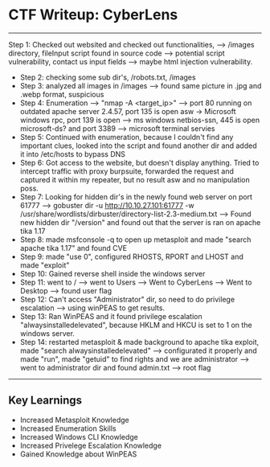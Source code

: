 # CTF Writeup: CyberLens

---

Step 1: Checked out websited and checked out functionalities, 
--> /images directory, fileInput script found in source code --> potential script vulnerability,
contact us input fields --> maybe html injection vulnerability.
- Step 2: checking some sub dir's, /robots.txt, /images
- Step 3: analyzed all images in /images --> found same picture in .jpg and .webp format, suspicious
- Step 4: Enumeration --> "nmap -A <target_ip>" --> port 80 running on outdated apache server 2.4.57,
port 135 is open asw -> Microsoft windows rpc, port 139 is open --> ms windows netbios-ssn, 
445 is open microsoft-ds? and port 3389 --> microsoft terminal servies
- Step 5: Continued with enumeration, because I couldn't find any important clues, looked into the script
and found another dir and added it into /etc/hosts to bypass DNS
- Step 6: Got access to the website, but doesn't display anything. Tried to intercept traffic with proxy
burpsuite, forwarded the request and captured it within my repeater, but no result asw and no manipulation poss.
- Step 7: Looking for hidden dir's in the newly found web server on port 61777 
--> gobuster dir -u http://10.10.27.101:61777 -w /usr/share/wordlists/dirbuster/directory-list-2.3-medium.txt
--> Found new hidden dir "/version" and found out that the server is ran on apache tika 1.17
- Step 8: made msfconsole -q to open up metasploit and made "search apache tika 1.17" and found CVE
- Step 9: made "use 0", configured RHOSTS, RPORT and LHOST and made "exploit" 
- Step 10: Gained reverse shell inside the windows server 
- Step 11: went to / --> went to Users --> Went to CyberLens --> Went to Desktop --> found user flag
- Step 12: Can't access "Administrator" dir, so need to do privilege escalation --> using winPEAS to get results.
- Step 13: Ran WinPEAS and it found privilege escalation "alwaysinstalledelevated", because HKLM and HKCU is
set to 1 on the windows server.
- Step 14: restarted metasploit & made background to apache tika exploit, made "search alwaysinstalledelevated"
--> configurated it properly and made "run", made "getuid" to find rights and we are administrator --> went to
administrator dir and found admin.txt --> root flag


---

## Key Learnings

- Increased Metasploit Knowledge
- Increased Enumeration Skills
- Increased Windows CLI Knowledge
- Increased Privelege Escalation Knowledge
- Gained Knowledge about WinPEAS

